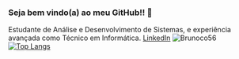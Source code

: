 ### Seja bem vindo(a) ao meu GitHub!! 👋

Estudante de Análise e Desenvolvimento de Sistemas, e experiência avançada como Técnico em Informática.
[LinkedIn](https://linkedin.com/in/bruno-enéas-costa139a9293)
![Brunoco56](https://github-readme-stats.vercel.app/api?username=brunoco56&theme=chartreuse-dark&show_icons=true)
[![Top Langs](https://github-readme-stats.vercel.app/api/top-langs/?username=brunoco56&langs_count=8)](https://github.com/brunoco56)



<!--
Here are some ideas to get you started:

- 🔭 I’m currently working on ...
- 🌱 I’m currently learning ...
- 👯 I’m looking to collaborate on ...
- 🤔 I’m looking for help with ...
- 💬 Ask me about ...
- 📫 How to reach me: ...
- 😄 Pronouns: ...
- ⚡ Fun fact: ...

templates: https://github.com/anuraghazra/github-readme-stats/blob/master/readme.md#customization


-->
